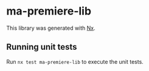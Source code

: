 # ma-premiere-lib

This library was generated with [Nx](https://nx.dev).

## Running unit tests

Run `nx test ma-premiere-lib` to execute the unit tests.
